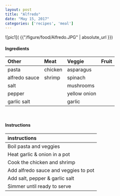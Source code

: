 ```yaml
---
layout: post
title: "Alfredo"
date: "May 15, 2017"
categories: ['recipes', 'meal']
---
```




![pic1]( {{"/figure/food/Alfredo.JPG" | absolute_url }})




#### Ingredients

<table class = "presenttab">
 <thead>
  <tr>
   <th style="text-align:left;"> Other </th>
   <th style="text-align:left;"> Meat </th>
   <th style="text-align:left;"> Veggie </th>
   <th style="text-align:left;"> Fruit </th>
  </tr>
 </thead>
<tbody>
  <tr>
   <td style="text-align:left;"> pasta </td>
   <td style="text-align:left;"> chicken </td>
   <td style="text-align:left;"> asparagus </td>
   <td style="text-align:left;">  </td>
  </tr>
  <tr>
   <td style="text-align:left;"> alfredo sauce </td>
   <td style="text-align:left;"> shrimp </td>
   <td style="text-align:left;"> spinach </td>
   <td style="text-align:left;">  </td>
  </tr>
  <tr>
   <td style="text-align:left;"> salt </td>
   <td style="text-align:left;">  </td>
   <td style="text-align:left;"> mushrooms </td>
   <td style="text-align:left;">  </td>
  </tr>
  <tr>
   <td style="text-align:left;"> pepper </td>
   <td style="text-align:left;">  </td>
   <td style="text-align:left;"> yellow onion </td>
   <td style="text-align:left;">  </td>
  </tr>
  <tr>
   <td style="text-align:left;"> garlic salt </td>
   <td style="text-align:left;">  </td>
   <td style="text-align:left;"> garlic </td>
   <td style="text-align:left;">  </td>
  </tr>
</tbody>
</table>

<br>

#### Instructions

<table class = "presenttabnoh">
 <thead>
  <tr>
   <th style="text-align:left;"> instructions </th>
  </tr>
 </thead>
<tbody>
  <tr>
   <td style="text-align:left;"> Boil pasta and veggies </td>
  </tr>
  <tr>
   <td style="text-align:left;"> Heat garlic &amp; onion in a pot </td>
  </tr>
  <tr>
   <td style="text-align:left;"> Cook the chicken and shrimp </td>
  </tr>
  <tr>
   <td style="text-align:left;"> Add alfredo sauce and veggies to pot </td>
  </tr>
  <tr>
   <td style="text-align:left;"> Add salt, pepper &amp; garlic salt </td>
  </tr>
  <tr>
   <td style="text-align:left;"> Simmer until ready to serve </td>
  </tr>
</tbody>
</table>

